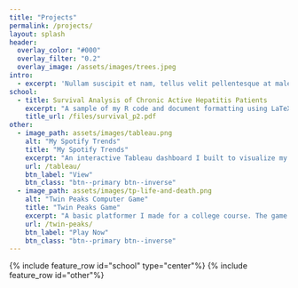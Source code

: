 ```yaml
---
title: "Projects"
permalink: /projects/
layout: splash
header:
  overlay_color: "#000"
  overlay_filter: "0.2"
  overlay_image: /assets/images/trees.jpeg
intro: 
  - excerpt: 'Nullam suscipit et nam, tellus velit pellentesque at malesuada, enim eaque. Quis nulla, netus tempor in diam gravida tincidunt, *proin faucibus* voluptate felis id sollicitudin. Centered with `type="center"`'
school:
  - title: Survival Analysis of Chronic Active Hepatitis Patients
    excerpt: "A sample of my R code and document formatting using LaTeX."
    title_url: /files/survival_p2.pdf
other:
  - image_path: assets/images/tableau.png
    alt: "My Spotify Trends"
    title: "My Spotify Trends"
    excerpt: "An interactive Tableau dashboard I built to visualize my Spotify listening habits. [Click here to visit my Tableau Public profile.](https://public.tableau.com/profile/nicholas.wibert#!/)"
    url: /tableau/
    btn_label: "View"
    btn_class: "btn--primary btn--inverse"
  - image_path: assets/images/tp-life-and-death.png
    alt: "Twin Peaks Computer Game"
    title: "Twin Peaks Game"
    excerpt: "A basic platformer I made for a college course. The game was built in Unity using modified C# scripts and self-designed pixel art/animations."
    url: /twin-peaks/
    btn_label: "Play Now"
    btn_class: "btn--primary btn--inverse"
---
```


{% include feature_row id="school" type="center"%}
{% include feature_row id="other"%}


